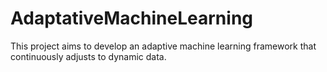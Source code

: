 # AdaptativeMachineLearning
 This project aims to develop an adaptive machine learning framework that continuously adjusts to dynamic data. 

